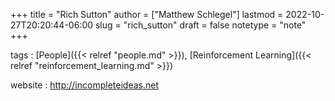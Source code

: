 +++
title = "Rich Sutton"
author = ["Matthew Schlegel"]
lastmod = 2022-10-27T20:20:44-06:00
slug = "rich_sutton"
draft = false
notetype = "note"
+++

tags
: [People]({{< relref "people.md" >}}), [Reinforcement Learning]({{< relref "reinforcement_learning.md" >}})

website
: <http://incompleteideas.net>
